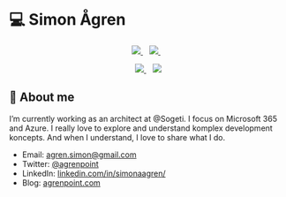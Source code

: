 # :computer: Simon Ågren

<p align='center'>
   <a href="https://www.agrenpoint.com" title="Blog">
     <img src="https://img.shields.io/badge/BLOG-AgrenPoint-white" />
  </a>&nbsp;&nbsp;
   <a href="https://mvp.microsoft.com/en-us/PublicProfile/5003376" title="MVP Profile">
     <img src="https://img.shields.io/badge/MVP-Office Development-%23D83B01.svg?&style=for-the-badge&logo=microsoft&logoColor=white" />
  </a>&nbsp;&nbsp;
</p>  

<p align='center'>
   <a href="https://twitter.com/agrenpoint">
     <img src="https://img.shields.io/badge/twitter-%231DA1F2.svg?&style=for-the-badge&logo=twitter&logoColor=white&countColor=%232ea44f" />
  </a>&nbsp;&nbsp;
  <a href="https://www.linkedin.com/in/simonaagren">
     <img src="https://img.shields.io/badge/linkedin-%230077B5.svg?&style=for-the-badge&logo=linkedin&logoColor=white" />
  </a>
</p>

## 👨‍ About me
I’m currently working as an architect at @Sogeti. I focus on Microsoft 365 and Azure. 
I really love to explore and understand komplex development koncepts. And when I understand, I love to share what I do.

- Email: agren.simon@gmail.com
- Twitter: [@agrenpoint](https://twitter.com/agrenpoint)
- LinkedIn: [linkedin.com/in/simonaagren/](https://www.linkedin.com/in/simonaagren/)
- Blog: [agrenpoint.com](https://www.agrenpoint.com)

